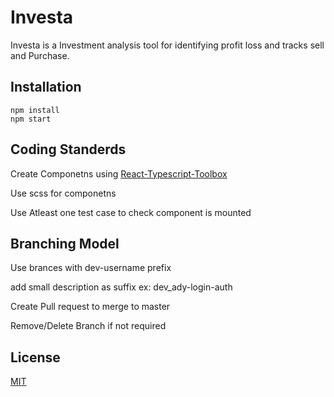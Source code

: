 # Investa

Investa is a Investment analysis tool for identifying profit loss and tracks sell and Purchase.


## Installation

```node
npm install
npm start
```


## Coding Standerds
Create Componetns using [React-Typescript-Toolbox](https://marketplace.visualstudio.com/items?itemName=svenliebig.react-typescript-toolbox)

Use scss for componetns

Use Atleast one test case to check component is mounted




## Branching Model
 Use brances with dev-username prefix

 add small description as suffix
 ex: dev_ady-login-auth

 Create Pull request to merge to master 

 Remove/Delete Branch if not required 

## License
[MIT](https://choosealicense.com/licenses/mit/)

